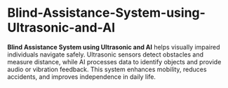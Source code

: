 # Blind-Assistance-System-using-Ultrasonic-and-AI
**Blind Assistance System using Ultrasonic and AI** helps visually impaired individuals navigate safely. Ultrasonic sensors detect obstacles and measure distance, while AI processes data to identify objects and provide audio or vibration feedback. This system enhances mobility, reduces accidents, and improves independence in daily life.
